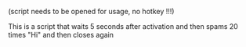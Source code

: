 (script needs to be opened for usage, no hotkey !!!) 

This is a script that waits 5 seconds after activation and then spams 20 times "Hi" and then closes again
